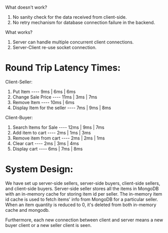 What doesn't work?

1. No sanity check for the data received from client-side.
2. No retry mechanism for database connection failure in the backend.


What works?
1. Server can handle multiple concurrent client connections.
2. Server-Client re-use socket connection.

Round Trip Latency Times:
=========================
Client-Seller:
1. Put Item                      ---- 9ms | 6ms | 6ms
2. Change Sale Price             ---- 11ms | 3ms | 7ms
3. Remove Item                   ---- 10ms | 6ms 
4. Display Item for the seller   ---- 7ms | 9ms | 8ms

Client-Buyer:
1. Search Items for Sale    ----  12ms | 9ms | 7ms
2. Add item to cart         ----  2ms | 1ms | 3ms
3. Remove item from cart    ----  2ms | 2ms | 1ms
4. Clear cart               ----  2ms | 3ms | 4ms
5. Display cart             ----  6ms | 7ms | 8ms

System Design:
==============
We have set up server-side sellers, server-side buyers, client-side sellers, and client-side buyers. 
Server-side seller stores all the items in MongoDB with an in-memory cache for storing item id per seller. 
The in-memory item id cache is used to fetch items' info from MongoDB for a particular seller. 
When an item quantity is reduced to 0, it's deleted from both in-memory cache and mongodb.

Furthermore, each new connection between client and server means a new buyer client or a new seller client is seen.  
